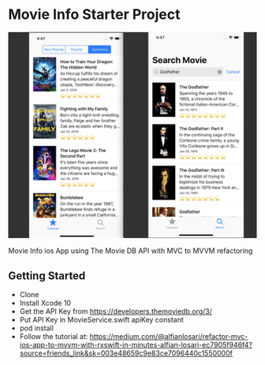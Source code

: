 # Movie Info Starter Project

![Alt text](./promo.png?raw=true "Movie Info")

Movie Info ios App using The Movie DB API with MVC to MVVM refactoring

## Getting Started

- Clone
- Install Xcode 10
- Get the API Key from https://developers.themoviedb.org/3/
- Put API Key in MovieService.swift apiKey constant
- pod install
- Follow the tutorial at: https://medium.com/@alfianlosari/refactor-mvc-ios-app-to-mvvm-with-rxswift-in-minutes-alfian-losari-ec7905f946f4?source=friends_link&sk=003e48659c9e83ce7096440c1550000f
